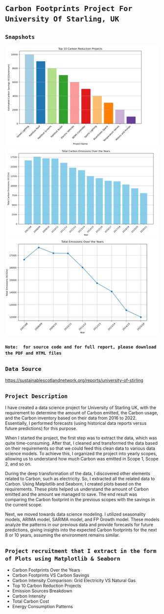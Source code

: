 # **`Carbon Footprints Project For University Of Starling, UK`**

## **`Snapshots`**
<!DOCTYPE html>
<html>
<head>
   
</head>
<body>
    <img src="https://github.com/wajidturi50/Carbon-footprints/blob/main/Top%2010%20Carbon%20Reduction%20Projects.png">
    <img src="https://github.com/wajidturi50/Carbon-footprints/blob/main/Total%20Carbon%20Emission%20Over%20the%20years.png">
    <img src="https://github.com/wajidturi50/Carbon-footprints/blob/main/Total%20Emissions%20Over%20the%20Years.png">
</body>
</head>

### **`Note:  for source code and for full report, please download the PDF and HTML files`**

## **`Data Source`**
https://sustainablescotlandnetwork.org/reports/university-of-stirling

## **`Project Description`**
I have created a data science project for University of Starling UK, with the requirement to determine the amount of Carbon emitted, the Carbon usage, and the Carbon inventory based on their data from 2016 to 2022. Essentially, I performed forecasts (using historical data reports versus future predictions) for this purpose.

When I started the project, the first step was to extract the data, which was quite time-consuming. After that, I cleaned and transformed the data based on their requirements so that we could feed this clean data to various data science models. To achieve this, I organized the project into yearly scopes, allowing us to understand how much Carbon was emitted in Scope 1, Scope 2, and so on.

During the deep transformation of the data, I discovered other elements related to Carbon, such as electricity. So, I extracted all the related data to Carbon. Using Matplotlib and Seaborn, I created plots based on the requirements. These plots helped us understand the amount of Carbon emitted and the amount we managed to save. The end result was comparing the Carbon footprint in the previous scopes with the savings in the current scope.

Next, we moved towards data science modeling. I utilized seasonality models, ARIMA model, SARIMA model, and FP Growth model. These models analyze the patterns in our previous data and provide forecasts for future predictions, giving insights into the expected Carbon footprints for the next 8 or 10 years, assuming the environment remains similar.

## **`Project recruitment that I extract in the form of Plots using Matplotlib & Seaborn`**
- Carbon Footprints Over the Years
- Carbon Footprints VS Carbon Savings
- Carbon Intensity Comparison: Grid Electricity VS Natural Gas
- Top 10 Carbon Reduction Projects
- Emission Sources Breakdown
- Carbon Intensity
- Total Carbon Cost
- Energy Consumption Patterns
  













